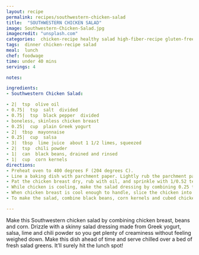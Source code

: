 ```yaml
---
layout: recipe
permalink: recipes/southwestern-chicken-salad
title:  "SOUTHWESTERN CHICKEN SALAD"
image: Southwestern-Chicken-Salad.jpg
imagecredit: "unsplash.com"
categories:  chicken-recipe healthy salad high-fiber-recipe gluten-free-recipe high-protein-recipe
tags:  dinner chicken-recipe salad
meal:  lunch
chef: foodwage
time: under 40 mins
servings: 4

notes:

ingredients:
- Southwestern Chicken Salad:

- 2|  tsp  olive oil
- 0.75|  tsp  salt  divided
- 0.75|  tsp  black pepper  divided
- boneless, skinless chicken breast
- 0.25|  cup  plain Greek yogurt
- 2|  tbsp  mayonnaise
- 0.25|  cup  salsa
- 3|  tbsp  lime juice  about 1 1/2 limes, squeezed
- 2|  tsp  chili powder
- 1|  can  black beans, drained and rinsed
- 1|  cup  corn kernels
directions:
- Preheat oven to 400 degrees F (204 degrees C).
- Line a baking dish with parchment paper. Lightly rub the parchment paper with oil to prevent chicken from sticking.
- Pat the chicken breast dry, rub with oil, and sprinkle with 1/0.52 teaspoon salt and 0.5 teaspoon black pepper. Then, place the chicken breast in the baking dish. Cover the dish with parchment paper or aluminum foil, and bake for 30-40 minutes. Check that chicken is completely opaque all the way through. Set aside and wait for chicken to cool.
- While chicken is cooling, make the salad dressing by combining 0.25 teaspoon salt, 0.25 teaspoon black pepper, plain Greek yogurt, mayonnaise, lime juice, salsa and chili powder in a bowl. Stir with a spoon until all ingredients are combined.
- When chicken breast is cool enough to handle, slice the chicken into cubes about 0.25- to 0.5-inch in size.
- To make the salad, combine black beans, corn kernels and cubed chicken. Drizzle salad dressing on top of salad and mix together until well combined. Garnish with lime wedges if desired.

---
```


Make this Southwestern chicken salad by combining chicken breast, beans and corn. Drizzle with a skinny salad dressing made from Greek yogurt, salsa, lime and chili powder so you get plenty of creaminess without feeling weighed down. Make this dish ahead of time and serve chilled over a bed of fresh salad greens. It’ll surely hit the lunch spot!